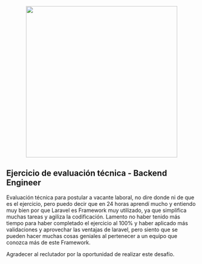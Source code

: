 <p align="center"><a href="https://laravel.com" target="_blank"><img src="https://raw.githubusercontent.com/laravel/art/master/logo-lockup/5%20SVG/2%20CMYK/1%20Full%20Color/laravel-logolockup-cmyk-red.svg" width="400"></a></p>


## Ejercicio de evaluación técnica - Backend Engineer

Evaluación técnica para postular a vacante laboral, no dire donde ni de que es el ejercicio, pero puedo decir que en 24 horas aprendí mucho y entiendo muy bien por que Laravel es Framework muy utilizado, ya que simplifica muchas tareas y agiliza la codificación. Lamento no haber tenido más tiempo para haber completado el ejercicio al 100% y haber aplicado más validaciones y aprovechar las ventajas de laravel, pero siento que se pueden hacer muchas cosas geniales al pertenecer a un equipo que conozca más de este Framework.

Agradecer al reclutador por la oportunidad de realizar este desafío.
